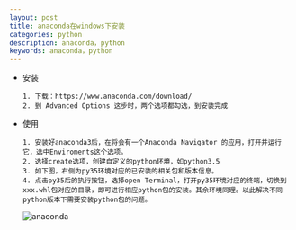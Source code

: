 ```yaml
---
layout: post
title: anaconda在windows下安装
categories: python
description: anaconda，python
keywords: anaconda，python
---
```


- 安装

  ```
  1. 下载：https://www.anaconda.com/download/
  2. 到 Advanced Options 这步时，两个选项都勾选，到安装完成
  ```

- 使用

  ```
  1. 安装好anaconda3后，在将会有一个Anaconda Navigator 的应用，打开并运行它，选中Enviroments这个选项。
  2. 选择create选项，创建自定义的python环境，如python3.5
  3. 如下图，右侧为py35环境对应的已安装的相关包和版本信息。
  4. 点击py35后的执行按钮，选择open Terminal，打开py35环境对应的终端，切换到xxx.whl包对应的目录，即可进行相应python包的安装。其余环境同理。以此解决不同python版本下需要安装python包的问题。 
  ```

  ![anaconda](E:\文档2017_18\OpenStack\VMI\新学期\20181113+\20190102\anaconda.PNG)